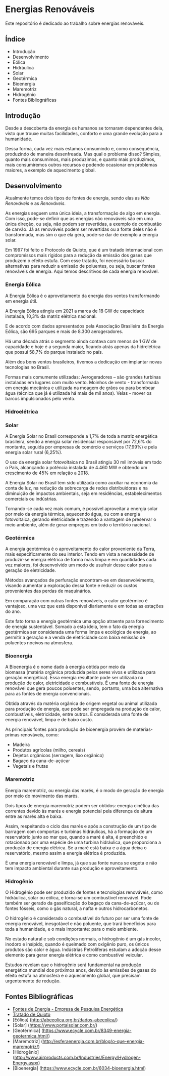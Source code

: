 # Energias Renováveis

Este repositório é dedicado ao trabalho sobre energias renováveis.

## Índice

- Introdução
- Desenvolvimento  
- Eólica  
- Hidráulica  
- Solar
- Geotérmica
- Bioenergia
- Maremotriz
- Hidrogênio
- Fontes Bibliográficas

## Introdução

Desde a descoberta da energia os humanos se tornaram dependentes dela, visto que trouxe muitas facilidades, conforto e uma grande evolução para a humanidade.

Dessa forma, cada vez mais estamos consumindo e, como consequência, produzindo de maneira desenfreada. Mas qual o problema disso? Simples, quanto mais consumimos, mais produzimos, e quanto mais produzimos, mais consumiremos outros recursos e podendo ocasionar em problemas maiores, a exemplo de aquecimento global.

## Desenvolvimento

Atualmente temos dois tipos de fontes de energia, sendo elas as *Não Renováveis* e as *Renováveis*. 

As energias seguem uma única ideia, a transformação de algo em energia. Com isso, pode-se definir que as energias não renováveis são em uma única direção, ou seja, não podem ser revertidas, a exemplo de combustão de carvão. Já as renováveis podem ser revertidas ou a fonte deles não é transformada, mas sim o que ela gera, pode-se dar de exemplo a energia solar.

Em 1997 foi feito o Protocolo de Quioto, que é um tratado internacional com compromissos mais rígidos para a redução da emissão dos gases que produzem o efeito estufa. Com esse tratado, foi necessário buscar alternativas para reduzir a emissão de poluentes, ou seja, buscar fontes renováveis de energia. Aqui temos descritivos de cada energia renovável.


### Energia Eólica

A Energia Eólica é o aproveitamento da energia dos ventos transformando em energia útil. 

A Energia Eólica atingiu em 2021 a marca de 18 GW de capacidade instalada, 10,3% da matriz elétrica nacional. 

E de acordo com dados apresentados pela Associação Brasileira da Energia Eólica, são 695 parques e mais de 8.300 aerogeradores.  

Há uma década atrás o segmento ainda contava com menos de 1 GW de capacidade e hoje é a segunda maior, ficando atrás apenas da hidrelétrica que possui 58,7% do parque instalado no país.

Além dos bons ventos brasileiros, tivemos a dedicação em implantar novas tecnologias no Brasil.

Formas mais comumente utilizadas:
Aerogeradores – são grandes turbinas instaladas em lugares com muito vento.
Moinhos de vento - transformada em energia mecânica e utilizada na moagem de grãos ou para bombear água (técnica que já é utilizada há mais de mil anos).
Velas - mover os barcos impulsionados pelo vento.


### Hidroelétrica



### Solar

A Energia Solar no Brasil corresponde a 1,7% de toda a matriz energética brasileira, sendo a energia solar residencial responsável por 72,6% do montante, seguida por empresas de comércio e serviços (17,99%) e pela energia solar rural (6,25%).

O uso da energia solar fotovoltaica no Brasil atingiu 30 mil imóveis em todo o País, alcançando a potência instalada de 4.460 MW e obtendo um crescimento de 45% em relação a 2018.

A Energia Solar no Brasil tem sido utilizada como auxiliar na economia da conta de luz, na redução da sobrecarga de redes distribuidoras e na diminuição de impactos ambientais, seja em residências, estabelecimentos comerciais ou indústrias.

Tornando-se cada vez mais comum, é possível aproveitar a energia solar por meio da energia térmica, aquecendo água, ou com a energia fotovoltaica, gerando eletricidade e trazendo a vantagem de preservar o meio ambiente, além de gerar empregos em todo o território nacional.


### Geotérmica

A energia geotérmica é o aproveitamento do calor proveniente da Terra, mais especificamente do seu interior. Tendo em vista a necessidade de produzir-se energia elétrica de forma mais limpa e em quantidades cada vez maiores, foi desenvolvido um modo de usufruir desse calor para a geração de eletricidade.

Métodos avançados de perfuração encontram-se em desenvolvimento, visando aumentar a exploração dessa fonte e reduzir os custos provenientes das perdas de maquinários. 

Em comparação com outras fontes renováveis, o calor geotérmico é vantajoso, uma vez que está disponível diariamente e em todas as estações do ano. 

Este fato torna a energia geotérmica uma opção atraente para fornecimento de energia sustentável. Somado a esta ideia, tem o fato da energia geotérmica ser considerada uma forma limpa e ecológica de energia, ao permitir a geração e a venda de eletricidade com baixa emissão de poluentes nocivos na atmosfera.


### Bioenergia

A Bioenergia é o nome dado à energia obtida por meio da biomassa (matéria orgânica produzida pelos seres vivos e utilizada para geração energética). Essa energia resultante pode ser utilizada na produção de calor, eletricidade e combustíveis. É uma fonte de energia renovável que gera poucos poluentes, sendo, portanto, uma boa alternativa para as fontes de energia convencionais.

Obtida através da matéria orgânica de origem vegetal ou animal utilizada para produção de energia, que pode ser empregada na produção de calor, combustíveis, eletricidade, entre outros. É considerada uma fonte de energia renovável, limpa e de baixo custo.

As principais fontes para produção de bioenergia provêm de matérias-primas renováveis, como:
- Madeira
- Produtos agrícolas (milho, cereais)
- Dejetos orgânicos (serragem, lixo orgânico)
- Bagaço da cana-de-açúcar
- Vegetais e frutas

### Maremotriz

Energia maremotriz, ou energia das marés, é o modo de geração de energia por meio do movimento das marés. 

Dois tipos de energia maremotriz podem ser obtidos: energia cinética das correntes devido às marés e energia potencial pela diferença de altura entre as marés alta e baixa.

Assim, respeitando o ciclo das marés e após a construção de um tipo de barragem com comportas e turbinas hidráulicas, há a formação de um reservatório junto ao mar que, quando a maré é alta, é preenchido e rotacionado por uma espécie de uma turbina hidráulica, que proporciona a produção de energia elétrica. Se a maré está baixa e a água deixa o reservatório, mesmo assim a energia elétrica é produzida.

É uma energia renovável e limpa, já que sua fonte nunca se esgota e não tem impacto ambiental durante sua produção e aproveitamento.

### Hidrogênio

O Hidrogênio pode ser produzido de fontes e tecnologias renováveis, como hidráulica, solar ou eólica, e torna-se um combustível renovável. Pode também ser gerado da gaseificação do bagaço da cana-de-açúcar, ou de fontes fósseis, como o gás natural, a nafta e outros hidrocarbonetos.

O hidrogênio é considerado o combustível do futuro por ser uma fonte de energia renovável, inesgotável e não poluente, que trará benefícios para toda a humanidade, e o mais importante: para o meio ambiente.

No estado natural e sob condições normais, o hidrogênio é um gás incolor, inodoro e insípido, quando é queimado com oxigênio puro, os únicos produtos são calor e água. Indústrias Petrolíferas estudam a adoção desse elemento para gerar energia elétrica e como combustível veicular.

Estudos revelam que o hidrogênio será fundamental na produção energética mundial dos próximos anos, devido às emissões de gases do efeito estufa na atmosfera e o aquecimento global, que precisam urgentemente de redução.


## Fontes Bibliográficas

- [Fontes de Energia - Empresa de Pesquisa Energética](https://www.epe.gov.br/pt/abcdenergia/fontes-de-energia)
- [Tratado de Quioto](https://fia.com.br/blog/acordo-de-paris/)
- [Eólica] (http://abeeolica.org.br/dados-abeeolica/)
- [Solar] (https://www.portalsolar.com.br/)
- [Geotérmica] (https://www.ecycle.com.br/8349-energia-geotermica.html/)
- [Maremotriz] (http://esferaenergia.com.br/blog/o-que-energia-maremotriz/)
- [Hidrogênio] (http://www.airproducts.com.br/Industries/Energy/Hydrogen-Energy.aspx)
- [Bioenergia] (https://www.ecycle.com.br/6034-bioenergia.html)
